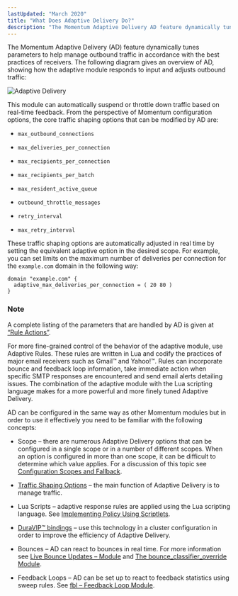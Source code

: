 ```yaml
---
lastUpdated: "March 2020"
title: "What Does Adaptive Delivery Do?"
description: "The Momentum Adaptive Delivery AD feature dynamically tunes parameters to help manage outbound traffic in accordance with the best practices of receivers The following diagram gives an overview of AD showing how the adaptive module responds to input and adjusts outbound traffic Figure 1 1 Adaptive Delivery This module can..."
---
```


The Momentum Adaptive Delivery (AD) feature dynamically tunes parameters to help manage outbound traffic in accordance with the best practices of receivers. The following diagram gives an overview of AD, showing how the adaptive module responds to input and adjusts outbound traffic:

<a name="figure_overview"></a> 


![Adaptive Delivery](images/overview.png)

This module can automatically suspend or throttle down traffic based on real-time feedback. From the perspective of Momentum configuration options, the core traffic shaping options that can be modified by AD are:

*   `max_outbound_connections`

*   `max_deliveries_per_connection`

*   `max_recipients_per_connection`

*   `max_recipients_per_batch`

*   `max_resident_active_queue`

*   `outbound_throttle_messages`

*   `retry_interval`

*   `max_retry_interval`

These traffic shaping options are automatically adjusted in real time by setting the equivalent adaptive option in the desired scope. For example, you can set limits on the maximum number of deliveries per connection for the `example.com` domain in the following way:

```
domain "example.com" {
  adaptive_max_deliveries_per_connection = ( 20 80 )
}
```

### Note

A complete listing of the parameters that are handled by AD is given at [“Rule Actions”](/momentum/3/3-ad/ad-adaptive-rules-actions).

For more fine-grained control of the behavior of the adaptive module, use Adaptive Rules. These rules are written in Lua and codify the practices of major email receivers such as Gmail™ and Yahoo!™. Rules can incorporate bounce and feedback loop information, take immediate action when specific SMTP responses are encountered and send email alerts detailing issues. The combination of the adaptive module with the Lua scripting language makes for a more powerful and more finely tuned Adaptive Delivery.

AD can be configured in the same way as other Momentum modules but in order to use it effectively you need to be familiar with the following concepts:

*   Scope – there are numerous Adaptive Delivery options that can be configured in a single scope or in a number of different scopes. When an option is configured in more than one scope, it can be difficult to determine which value applies. For a discussion of this topic see [Configuration Scopes and Fallback](/momentum/3/3-reference/3-reference-ecelerity-conf-fallback).

*   [Traffic Shaping Options](/momentum/3/3-reference/options-summary#shaping-options) – the main function of Adaptive Delivery is to manage traffic.

*   Lua Scripts – adaptive response rules are applied using the Lua scripting language. See [Implementing Policy Using Scriptlets](/momentum/3/3-reference/3-reference-implementing-policy-scriptlets).

*   [DuraVIP™ bindings](/momentum/3/3-reference/3-reference-cluster-config-duravip) – use this technology in a cluster configuration in order to improve the efficiency of Adaptive Delivery.

*   Bounces – AD can react to bounces in real time. For more information see [Live Bounce Updates – Module](/momentum/3/3-reference/3-reference-modules-live-bounce-updates) and [The bounce_classifier_override Module](/momentum/3/3-reference/3-reference-modules-bounce-classifier-override).

*   Feedback Loops – AD can be set up to react to feedback statistics using sweep rules. See [fbl – Feedback Loop Module](/momentum/3/3-reference/3-reference-modules-fbl).